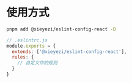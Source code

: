 

# 使用方式

```bash
pnpm add @xieyezi/eslint-config-react -D
```

```js
// .eslintrc.js
module.exports = {
  extends: ['@xieyezi/eslint-config-react'],
  rules: {
    // 自定义你的规则
  }
}
```
